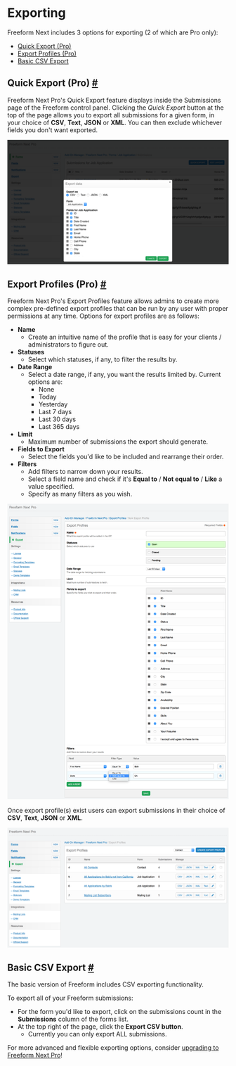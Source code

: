 # Exporting

Freeform Next includes 3 options for exporting (2 of which are Pro only):

* [Quick Export (Pro)](#quick-export)
* [Export Profiles (Pro)](#export-profiles)
* [Basic CSV Export](#basic-csv)

## Quick Export (Pro) <a href="#quick-export" id="quick-export" class="docs-anchor">#</a>

Freeform Next Pro's Quick Export feature displays inside the Submissions page of the Freeform control panel. Clicking the *Quick Export* button at the top of the page allows you to export all submissions for a given form, in your choice of **CSV**, **Text**, **JSON** or **XML**. You can then exclude whichever fields you don't want exported.

[![Quick Export](images/cp_export-quick.png)](images/cp_export-quick.png)


## Export Profiles (Pro) <a href="#export-profiles" id="export-profiles" class="docs-anchor">#</a>

Freeform Next Pro's Export Profiles feature allows admins to create more complex pre-defined export profiles that can be run by any user with proper permissions at any time. Options for export profiles are as follows:

* **Name**
	* Create an intuitive name of the profile that is easy for your clients / administrators to figure out.
* **Statuses**
	* Select which statuses, if any, to filter the results by.
* **Date Range**
	* Select a date range, if any, you want the results limited by. Current options are:
		* None
		* Today
		* Yesterday
		* Last 7 days
		* Last 30 days
		* Last 365 days
* **Limit**
	* Maximum number of submissions the export should generate.
* **Fields to Export**
	* Select the fields you'd like to be included and rearrange their order.
* **Filters**
	* Add filters to narrow down your results.
	* Select a field name and check if it's **Equal to** / **Not equal to** / **Like** a value specified.
	* Specify as many filters as you wish.

[![Form](images/cp_export-profile-create.png)](images/cp_export-profile-create.png)

Once export profile(s) exist users can export submissions in their choice of **CSV**, **Text**, **JSON** or **XML**.

[![Form](images/cp_export-profile-list.png)](images/cp_export-profile-list.png)


## Basic CSV Export <a href="#basic-csv" id="basic-csv" class="docs-anchor">#</a>

The basic version of Freeform includes CSV exporting functionality.

To export all of your Freeform submissions:
* For the form you'd like to export, click on the submissions count in the **Submissions** column of the forms list.
* At the top right of the page, click the **Export CSV button**.
	* Currently you can only export ALL submissions.

For more advanced and flexible exporting options, consider [upgrading to Freeform Next Pro](https://solspace.com/expressionengine/freeform/pro)!
